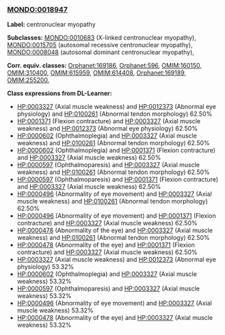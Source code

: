 
### [MONDO:0018947](http://purl.obolibrary.org/obo/MONDO_0018947)
**Label:** centronuclear myopathy

**Subclasses:** [MONDO:0010683](http://purl.obolibrary.org/obo/MONDO_0010683) (X-linked centronuclear myopathy), [MONDO:0015705](http://purl.obolibrary.org/obo/MONDO_0015705) (autosomal recessive centronuclear myopathy), [MONDO:0008048](http://purl.obolibrary.org/obo/MONDO_0008048) (autosomal dominant centronuclear myopathy), 

**Corr. equiv. classes:** [Orphanet:169186](http://www.orpha.net/ORDO/Orphanet_169186), [Orphanet:596](http://www.orpha.net/ORDO/Orphanet_596), [OMIM:160150](http://purl.obolibrary.org/obo/OMIM_160150), [OMIM:310400](http://purl.obolibrary.org/obo/OMIM_310400), [OMIM:615959](http://purl.obolibrary.org/obo/OMIM_615959), [OMIM:614408](http://purl.obolibrary.org/obo/OMIM_614408), [Orphanet:169189](http://www.orpha.net/ORDO/Orphanet_169189), [OMIM:255200](http://purl.obolibrary.org/obo/OMIM_255200), 

**Class expressions from DL-Learner:**

- [HP:0003327](http://purl.obolibrary.org/obo/HP_0003327) (Axial muscle weakness) and [HP:0012373](http://purl.obolibrary.org/obo/HP_0012373) (Abnormal eye physiology) and [HP:0100261](http://purl.obolibrary.org/obo/HP_0100261) (Abnormal tendon morphology) 62.50%
- [HP:0001371](http://purl.obolibrary.org/obo/HP_0001371) (Flexion contracture) and [HP:0003327](http://purl.obolibrary.org/obo/HP_0003327) (Axial muscle weakness) and [HP:0012373](http://purl.obolibrary.org/obo/HP_0012373) (Abnormal eye physiology) 62.50%
- [HP:0000602](http://purl.obolibrary.org/obo/HP_0000602) (Ophthalmoplegia) and [HP:0003327](http://purl.obolibrary.org/obo/HP_0003327) (Axial muscle weakness) and [HP:0100261](http://purl.obolibrary.org/obo/HP_0100261) (Abnormal tendon morphology) 62.50%
- [HP:0000602](http://purl.obolibrary.org/obo/HP_0000602) (Ophthalmoplegia) and [HP:0001371](http://purl.obolibrary.org/obo/HP_0001371) (Flexion contracture) and [HP:0003327](http://purl.obolibrary.org/obo/HP_0003327) (Axial muscle weakness) 62.50%
- [HP:0000597](http://purl.obolibrary.org/obo/HP_0000597) (Ophthalmoparesis) and [HP:0003327](http://purl.obolibrary.org/obo/HP_0003327) (Axial muscle weakness) and [HP:0100261](http://purl.obolibrary.org/obo/HP_0100261) (Abnormal tendon morphology) 62.50%
- [HP:0000597](http://purl.obolibrary.org/obo/HP_0000597) (Ophthalmoparesis) and [HP:0001371](http://purl.obolibrary.org/obo/HP_0001371) (Flexion contracture) and [HP:0003327](http://purl.obolibrary.org/obo/HP_0003327) (Axial muscle weakness) 62.50%
- [HP:0000496](http://purl.obolibrary.org/obo/HP_0000496) (Abnormality of eye movement) and [HP:0003327](http://purl.obolibrary.org/obo/HP_0003327) (Axial muscle weakness) and [HP:0100261](http://purl.obolibrary.org/obo/HP_0100261) (Abnormal tendon morphology) 62.50%
- [HP:0000496](http://purl.obolibrary.org/obo/HP_0000496) (Abnormality of eye movement) and [HP:0001371](http://purl.obolibrary.org/obo/HP_0001371) (Flexion contracture) and [HP:0003327](http://purl.obolibrary.org/obo/HP_0003327) (Axial muscle weakness) 62.50%
- [HP:0000478](http://purl.obolibrary.org/obo/HP_0000478) (Abnormality of the eye) and [HP:0003327](http://purl.obolibrary.org/obo/HP_0003327) (Axial muscle weakness) and [HP:0100261](http://purl.obolibrary.org/obo/HP_0100261) (Abnormal tendon morphology) 62.50%
- [HP:0000478](http://purl.obolibrary.org/obo/HP_0000478) (Abnormality of the eye) and [HP:0001371](http://purl.obolibrary.org/obo/HP_0001371) (Flexion contracture) and [HP:0003327](http://purl.obolibrary.org/obo/HP_0003327) (Axial muscle weakness) 62.50%
- [HP:0003327](http://purl.obolibrary.org/obo/HP_0003327) (Axial muscle weakness) and [HP:0012373](http://purl.obolibrary.org/obo/HP_0012373) (Abnormal eye physiology) 53.32%
- [HP:0000602](http://purl.obolibrary.org/obo/HP_0000602) (Ophthalmoplegia) and [HP:0003327](http://purl.obolibrary.org/obo/HP_0003327) (Axial muscle weakness) 53.32%
- [HP:0000597](http://purl.obolibrary.org/obo/HP_0000597) (Ophthalmoparesis) and [HP:0003327](http://purl.obolibrary.org/obo/HP_0003327) (Axial muscle weakness) 53.32%
- [HP:0000496](http://purl.obolibrary.org/obo/HP_0000496) (Abnormality of eye movement) and [HP:0003327](http://purl.obolibrary.org/obo/HP_0003327) (Axial muscle weakness) 53.32%
- [HP:0000478](http://purl.obolibrary.org/obo/HP_0000478) (Abnormality of the eye) and [HP:0003327](http://purl.obolibrary.org/obo/HP_0003327) (Axial muscle weakness) 53.32%


